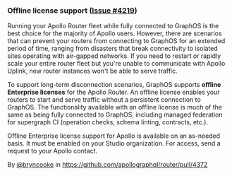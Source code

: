 ### Offline license support ([Issue #4219](https://github.com/apollographql/router/issues/4219))

Running your Apollo Router fleet while fully connected to GraphOS is the best choice for the majority of Apollo users. However, there are scenarios that can prevent your routers from connecting to GraphOS for an extended period of time, ranging from disasters that break connectivity to isolated sites operating with air-gapped networks. If you need to restart or rapidly scale your entire router fleet but you're unable to communicate with Apollo Uplink, new router instances won't be able to serve traffic.

To support long-term disconnection scenarios, GraphOS supports **offline Enterprise licenses** for the Apollo Router. An offline license enables your routers to start and serve traffic without a persistent connection to GraphOS. The functionality available with an offline license is much of the same as being fully connected to GraphOS, including managed federation for supergraph CI (operation checks, schema linting, contracts, etc.).

Offline Enterprise license support for Apollo is available on an as-needed basis. It must be enabled on your Studio organization. For access, send a request to your Apollo contact.

By [@bryncooke](https://github.com/bryncooke) in https://github.com/apollographql/router/pull/4372

